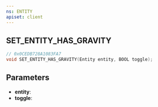 ```yaml
---
ns: ENTITY
apiset: client
---
```

## SET_ENTITY_HAS_GRAVITY

```c
// 0x0CEDB728A1083FA7
void SET_ENTITY_HAS_GRAVITY(Entity entity, BOOL toggle);
```


## Parameters
* **entity**:
* **toggle**: